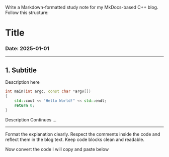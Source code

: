 Write a Markdown-formatted study note for my MkDocs-based C++ blog.
Follow this structure:

# Title 

### Date: 2025-01-01

--- 

## 1. Subtitle 

Description here  

```cpp title="Example Code"
int main(int argc, const char *argv[])
{
    std::cout << "Hello World!" << std::endl; 
    return 0; 
}
```

Description Continues ... 

---


Format the explanation clearly. 
Respect the comments inside the code and reflect them in the blog text. 
Keep code blocks clean and readable. 


Now convert the code I will copy and paste below 